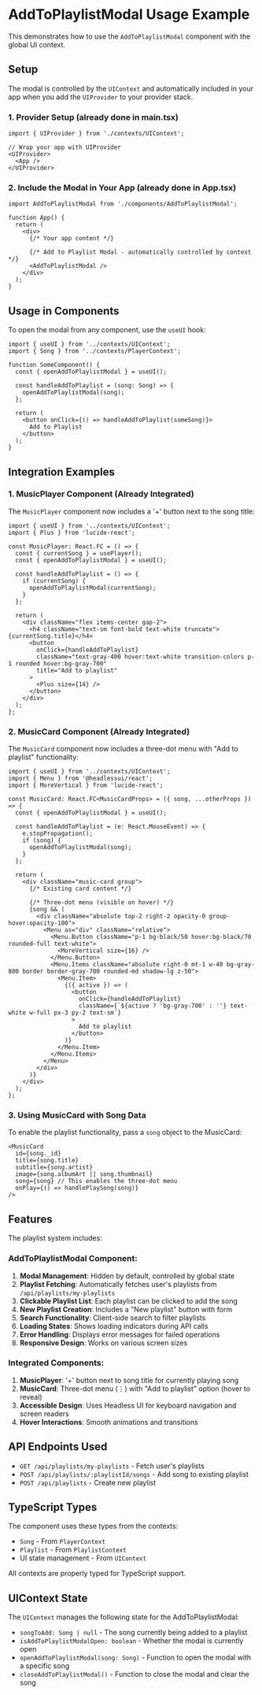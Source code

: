 # AddToPlaylistModal Usage Example

This demonstrates how to use the `AddToPlaylistModal` component with the global UI context.

## Setup

The modal is controlled by the `UIContext` and automatically included in your app when you add the `UIProvider` to your provider stack.

### 1. Provider Setup (already done in main.tsx)

```tsx
import { UIProvider } from './contexts/UIContext';

// Wrap your app with UIProvider
<UIProvider>
  <App />
</UIProvider>
```

### 2. Include the Modal in Your App (already done in App.tsx)

```tsx
import AddToPlaylistModal from './components/AddToPlaylistModal';

function App() {
  return (
    <div>
      {/* Your app content */}
      
      {/* Add to Playlist Modal - automatically controlled by context */}
      <AddToPlaylistModal />
    </div>
  );
}
```

## Usage in Components

To open the modal from any component, use the `useUI` hook:

```tsx
import { useUI } from '../contexts/UIContext';
import { Song } from '../contexts/PlayerContext';

function SomeComponent() {
  const { openAddToPlaylistModal } = useUI();
  
  const handleAddToPlaylist = (song: Song) => {
    openAddToPlaylistModal(song);
  };
  
  return (
    <button onClick={() => handleAddToPlaylist(someSong)}>
      Add to Playlist
    </button>
  );
}
```

## Integration Examples

### 1. MusicPlayer Component (Already Integrated)

The `MusicPlayer` component now includes a '+' button next to the song title:

```tsx
import { useUI } from '../contexts/UIContext';
import { Plus } from 'lucide-react';

const MusicPlayer: React.FC = () => {
  const { currentSong } = usePlayer();
  const { openAddToPlaylistModal } = useUI();

  const handleAddToPlaylist = () => {
    if (currentSong) {
      openAddToPlaylistModal(currentSong);
    }
  };

  return (
    <div className="flex items-center gap-2">
      <h4 className="text-sm font-bold text-white truncate">{currentSong.title}</h4>
      <button
        onClick={handleAddToPlaylist}
        className="text-gray-400 hover:text-white transition-colors p-1 rounded hover:bg-gray-700"
        title="Add to playlist"
      >
        <Plus size={14} />
      </button>
    </div>
  );
};
```

### 2. MusicCard Component (Already Integrated)

The `MusicCard` component now includes a three-dot menu with "Add to playlist" functionality:

```tsx
import { useUI } from '../contexts/UIContext';
import { Menu } from '@headlessui/react';
import { MoreVertical } from 'lucide-react';

const MusicCard: React.FC<MusicCardProps> = ({ song, ...otherProps }) => {
  const { openAddToPlaylistModal } = useUI();
  
  const handleAddToPlaylist = (e: React.MouseEvent) => {
    e.stopPropagation();
    if (song) {
      openAddToPlaylistModal(song);
    }
  };
  
  return (
    <div className="music-card group">
      {/* Existing card content */}
      
      {/* Three-dot menu (visible on hover) */}
      {song && (
        <div className="absolute top-2 right-2 opacity-0 group-hover:opacity-100">
          <Menu as="div" className="relative">
            <Menu.Button className="p-1 bg-black/50 hover:bg-black/70 rounded-full text-white">
              <MoreVertical size={16} />
            </Menu.Button>
            <Menu.Items className="absolute right-0 mt-1 w-40 bg-gray-800 border border-gray-700 rounded-md shadow-lg z-50">
              <Menu.Item>
                {({ active }) => (
                  <button
                    onClick={handleAddToPlaylist}
                    className={`${active ? 'bg-gray-700' : ''} text-white w-full px-3 py-2 text-sm`}
                  >
                    Add to playlist
                  </button>
                )}
              </Menu.Item>
            </Menu.Items>
          </Menu>
        </div>
      )}
    </div>
  );
};
```

### 3. Using MusicCard with Song Data

To enable the playlist functionality, pass a `song` object to the MusicCard:

```tsx
<MusicCard
  id={song._id}
  title={song.title}
  subtitle={song.artist}
  image={song.albumArt || song.thumbnail}
  song={song} // This enables the three-dot menu
  onPlay={() => handlePlaySong(song)}
/>
```

## Features

The playlist system includes:

### AddToPlaylistModal Component:
1. **Modal Management**: Hidden by default, controlled by global state
2. **Playlist Fetching**: Automatically fetches user's playlists from `/api/playlists/my-playlists`
3. **Clickable Playlist List**: Each playlist can be clicked to add the song
4. **New Playlist Creation**: Includes a "New playlist" button with form
5. **Search Functionality**: Client-side search to filter playlists
6. **Loading States**: Shows loading indicators during API calls
7. **Error Handling**: Displays error messages for failed operations
8. **Responsive Design**: Works on various screen sizes

### Integrated Components:
1. **MusicPlayer**: '+' button next to song title for currently playing song
2. **MusicCard**: Three-dot menu (⋮) with "Add to playlist" option (hover to reveal)
3. **Accessible Design**: Uses Headless UI for keyboard navigation and screen readers
4. **Hover Interactions**: Smooth animations and transitions

## API Endpoints Used

- `GET /api/playlists/my-playlists` - Fetch user's playlists
- `POST /api/playlists/:playlistId/songs` - Add song to existing playlist
- `POST /api/playlists` - Create new playlist

## TypeScript Types

The component uses these types from the contexts:

- `Song` - From `PlayerContext`
- `Playlist` - From `PlaylistContext`
- UI state management - From `UIContext`

All contexts are properly typed for TypeScript support.

## UIContext State

The `UIContext` manages the following state for the AddToPlaylistModal:

- `songToAdd: Song | null` - The song currently being added to a playlist
- `isAddToPlaylistModalOpen: boolean` - Whether the modal is currently open
- `openAddToPlaylistModal(song: Song)` - Function to open the modal with a specific song
- `closeAddToPlaylistModal()` - Function to close the modal and clear the song